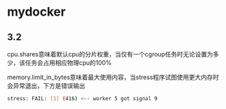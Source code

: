 # mydocker

## 3.2

cpu.shares意味着默认cpu的分片权重，当仅有一个cgroup任务时无论设置为多少，该任务会占用相应物理cpu的100%

memory.limit_in_bytes意味着最大使用内容，当stress程序试图使用更大内存时会异常退出，下方是错误输出

```bash
stress: FAIL: [1] (416) <-- worker 5 got signal 9
```

